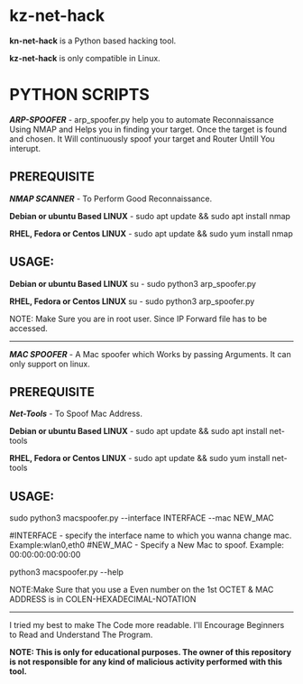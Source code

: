 **kz-net-hack**
=

**kn-net-hack** is a Python based hacking tool. 

**kz-net-hack** is only compatible in Linux. 


**PYTHON SCRIPTS**
=

***ARP-SPOOFER***  - arp_spoofer.py help you to automate Reconnaissance Using NMAP and Helps you in finding your target. Once the target is found and chosen. 
It Will continuously spoof your target and Router Untill You interupt.

PREREQUISITE 
-

***NMAP SCANNER*** - To Perform Good Reconnaissance.

**Debian or ubuntu Based LINUX** - sudo apt update && sudo apt install nmap

**RHEL, Fedora or Centos LINUX** - sudo apt update && sudo yum install nmap

USAGE:
-

**Debian or ubuntu Based LINUX**
su -
sudo python3 arp_spoofer.py

**RHEL, Fedora or Centos LINUX** 
su -
sudo python3 arp_spoofer.py

NOTE: Make Sure you are in root user. Since IP Forward file has to be accessed.

------------------------------------------------

***MAC SPOOFER*** - A Mac spoofer which Works by passing Arguments. It can only support on linux.

PREREQUISITE
-

***Net-Tools*** - To Spoof Mac Address.


**Debian or ubuntu Based LINUX** - sudo apt update && sudo apt install net-tools

**RHEL, Fedora or Centos LINUX** - sudo apt update && sudo yum install net-tools


USAGE:
-
sudo python3 macspoofer.py --interface INTERFACE --mac NEW_MAC 

#INTERFACE - specify the interface name to which you wanna change mac. Example:wlan0,eth0
#NEW_MAC - Specify a New Mac to spoof. Example: 00:00:00:00:00:00

python3 macspoofer.py --help

NOTE:Make Sure that you use a Even number on the 1st OCTET & MAC ADDRESS is in COLEN-HEXADECIMAL-NOTATION

---------------------------------------------------

I tried my best to make The Code more readable. I'll Encourage Beginners to Read and Understand The Program.

**NOTE: This is only for educational purposes. The owner of this repository is not responsible for any kind of malicious activity performed with this tool.** 
